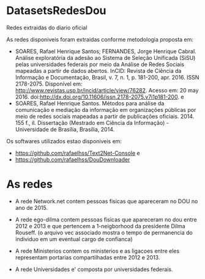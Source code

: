 # DatasetsRedesDou
Redes extraidas do diario oficial

As redes disponiveis foram extraidas conforme metodologia proposta em:

* SOARES, Rafael Henrique Santos; FERNANDES, Jorge Henrique Cabral. Análise exploratória da adesão ao Sistema de Seleção Unificada (SiSU) pelas universidades federais por meio da Análise de Redes Sociais mapeadas a partir de dados abertos. InCID: Revista de Ciência da Informação e Documentação, Brasil, v. 7, n. 1, p. 181-200, apr. 2016. ISSN 2178-2075. Disponível em: <http://www.revistas.usp.br/incid/article/view/76282>. Acesso em: 20 may 2016. doi:http://dx.doi.org/10.11606/issn.2178-2075.v7i1p181-200.
e
* SOARES, Rafael Henrique Santos. Métodos para análise da comunicação e mediação da informação em organizações públicas por meio de redes sociais mapeadas a partir de publicações oficiais. 2014. 155 f., il. Dissertação (Mestrado em Ciência da Informação) - Universidade de Brasília, Brasília, 2014.

Os softwares utilizados estao disponiveis em:

* https://github.com/rafaelhss/Text2Net-Console 
e 
* https://github.com/rafaelhss/DouDownloader


# As redes
* A rede Network.net contem pessoas fisicas que apareceram no DOU no ano de 2015. 
* A rede ego-dilma contem pessoas fisicas que apareceram no dou entre 2012 e 2013 e que pertencem a 1-neigborhood da presidente Dilma Rouseff. (o arquivo vec associado mostra o tempo de permanencia do individuo em um eventual cargo de confianca) 

* A rede Ministerios contem os ministerios e as ligacoes entre eles representam portarias compartilhadas entre 2012 e 2013.
* A rede Universidades e' composta por universidades federais.
